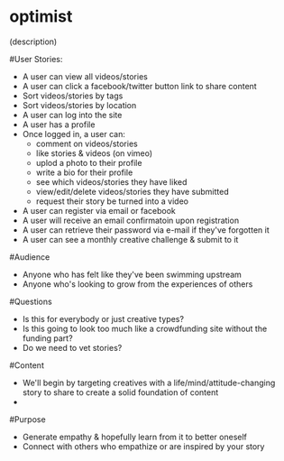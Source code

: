 # optimist
(description)

#User Stories:
- A user can view all videos/stories
- A user can click a facebook/twitter button link to share content
- Sort videos/stories by tags
- Sort videos/stories by location
- A user can log into the site 
- A user has a profile
- Once logged in, a user can:
    - comment on videos/stories
    - like stories & videos (on vimeo)
    - uplod a photo to their profile
    - write a bio for their profile
    - see which videos/stories they have liked
    - view/edit/delete videos/stories they have submitted
    - request their story be turned into a video
- A user can register via email or facebook
- A user will receive an email confirmatoin upon registration
- A user can retrieve their password via e-mail if they've forgotten it
- A user can see a monthly creative challenge & submit to it

#Audience
- Anyone who has felt like they've been swimming upstream
- Anyone who's looking to grow from the experiences of others

#Questions
- Is this for everybody or just creative types?
- Is this going to look too much like a crowdfunding site without the funding part?
- Do we need to vet stories? 

#Content
- We'll begin by targeting creatives with a life/mind/attitude-changing story to share to create a solid foundation of content
- 
#Purpose
- Generate empathy & hopefully learn from it to better oneself 
- Connect with others who empathize or are inspired by your story
